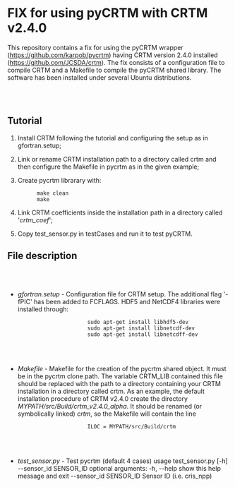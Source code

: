 # FIX for using pyCRTM with CRTM v2.4.0

This repository contains a fix for using the pyCRTM wrapper (https://github.com/karpob/pycrtm) having CRTM version 2.4.0 installed (https://github.com/JCSDA/crtm). The fix consists of a configuration file to compile CRTM and a Makefile to compile the pyCRTM shared library. The software has been installed under several Ubuntu distributions.

<br/><br/>

## Tutorial

 1. Install CRTM following the tutorial and configuring the setup as in gfortran.setup;
 2. Link or rename CRTM installation path to a directory called crtm and then configure the Makefile in pycrtm as in the given example;
 3. Create pycrtm librarary with:
    
              make clean
              make
 4. Link CRTM coefficients inside the installation path in a directory called '*crtm_coef*';
 5. Copy test_sensor.py in testCases and run it to test pyCRTM.


## File description

<br/><br/>
- *gfortran.setup* - Configuration file for CRTM setup. The additional flag '-fPIC' has been added to FCFLAGS.
                   HDF5 and NetCDF4 libraries were installed through:
  
                            sudo apt-get install libhdf5-dev
                            sudo apt-get install libnetcdf-dev
                            sudo apt-get install libnetcdff-dev

<br/><br/>
- *Makefile* - Makefile for the creation of the pycrtm shared object. It must be in the pycrtm clone path.
               The variable CRTM_LIB contained this file should be replaced with the path to a directory containing your CRTM installation in a directory called crtm.
               As an example, the default installation procedure of CRTM v2.4.0 create the directory *MYPATH/src/Build/crtm_v2.4.0_alpha*. It should be renamed (or symbolically linked) *crtm*,
               so the Makefile will contain the line

                            ILOC = MYPATH/src/Build/crtm

<br/><br/>
- *test_sensor.py* - Test pycrtm (default 4 cases) 
   usage test_sensor.py [-h] --sensor_id SENSOR_ID
        optional arguments:
          -h, --help            show this help message and exit
          --sensor_id SENSOR_ID
                                Sensor ID (i.e. cris_npp)
